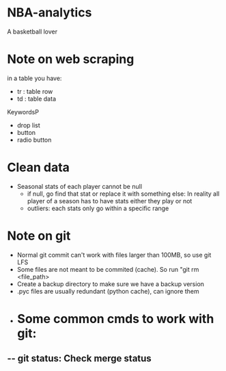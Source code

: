 # NBA-analytics
A basketball lover

# Note on web scraping
in a table you have:
- tr : table row
- td : table data

KeywordsP
- drop list
- button
- radio button

# Clean data
- Seasonal stats of each player cannot be null
    - if null, go find that stat or replace it with something else: In reality all player of a season has to have stats either they play or not
    - outliers: each stats only go within a specific range

# Note on git
- Normal git commit can't work with files larger than 100MB, so use git LFS
- Some files are not meant to be commited (cache). So run "git rm <file_path>
- Create a backup directory to make sure we have a backup version
- .pyc files are usually redundant (python cache), can ignore them
- # Some common cmds to work with git:
-- git status: Check merge status 
-- 

